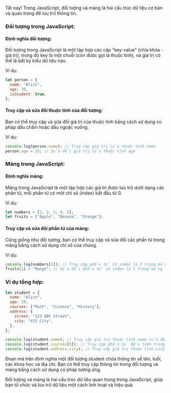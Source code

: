 Tất nay! Trong JavaScript, đối tượng và mảng là hai cấu trúc dữ liệu cơ bản và quan trọng để lưu trữ thông tin.

### Đối tượng trong JavaScript:

#### Định nghĩa đối tượng:

Đối tượng trong JavaScript là một tập hợp các cặp "key-value" (chìa khóa - giá trị), trong đó key là một chuỗi (còn được gọi là thuộc tính), và giá trị có thể là bất kỳ kiểu dữ liệu nào.

Ví dụ:

```javascript
let person = {
  name: "Alice",
  age: 30,
  isStudent: true,
};
```

#### Truy cập và sửa đổi thuộc tính của đối tượng:

Bạn có thể truy cập và sửa đổi giá trị của thuộc tính bằng cách sử dụng cú pháp dấu chấm hoặc dấu ngoặc vuông.

Ví dụ:

```javascript
console.log(person.name); // Truy cập giá trị của thuộc tính name
person.age = 35; // Sửa đổi giá trị của thuộc tính age
```

### Mảng trong JavaScript:

#### Định nghĩa mảng:

Mảng trong JavaScript là một tập hợp các giá trị được lưu trữ dưới dạng các phần tử, mỗi phần tử có một chỉ số (index) bắt đầu từ 0.

Ví dụ:

```javascript
let numbers = [1, 2, 3, 4, 5];
let fruits = ["Apple", "Banana", "Orange"];
```

#### Truy cập và sửa đổi phần tử của mảng:

Cũng giống như đối tượng, bạn có thể truy cập và sửa đổi các phần tử trong mảng bằng cách sử dụng chỉ số của chúng.

Ví dụ:

```javascript
console.log(numbers[2]); // Truy cập phần tử có index là 2 trong mảng numbers
fruits[1] = "Mango"; // Sửa đổi phần tử có index là 1 trong mảng fruits
```

### Ví dụ tổng hợp:

```javascript
let student = {
  name: "Alice",
  age: 20,
  courses: ["Math", "Science", "History"],
  address: {
    street: "123 ABC Street",
    city: "XYZ City",
  },
};

console.log(student.name); // Truy cập giá trị thuộc tính name của đối tượng student
console.log(student.courses[0]); // Truy cập phần tử đầu tiên trong mảng courses
console.log(student.address.city); // Truy cập giá trị thuộc tính city của đối tượng address
```

Đoạn mã trên định nghĩa một đối tượng student chứa thông tin về tên, tuổi, các khóa học và địa chỉ. Bạn có thể truy cập thông tin trong đối tượng và mảng bằng cách sử dụng cú pháp tương ứng.

Đối tượng và mảng là hai cấu trúc dữ liệu quan trọng trong JavaScript, giúp bạn tổ chức và lưu trữ dữ liệu một cách linh hoạt và hiệu quả.
